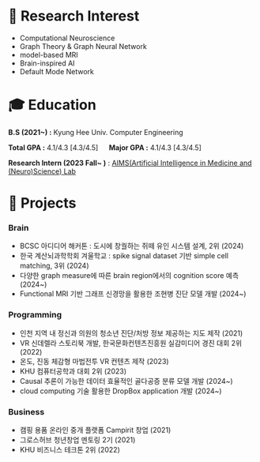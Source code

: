 # 🔎 Research Interest

- Computational Neuroscience
- Graph Theory & Graph Neural Network
- model-based MRI
- Brain-inspired AI
- Default Mode Network

# 🎓 **Education**

**B.S (2021~) :** Kyung Hee Univ. Computer Engineering

**Total GPA :**  4.1/4.3   [4.3/4.5]   &emsp;  **Major GPA :**   4.1/4.3   [4.3/4.5]

**Research Intern (2023 Fall~ )** : [AIMS(Artificial Intelligence in Medicine and (Neuro)Science) Lab](https://sites.google.com/view/khu-aims/home/)


# 🔭 Projects

### Brain

- BCSC 아디디어 해커톤 : 도시에 창궐하는 쥐떼 유인 시스템 설계, 2위 (2024)
- 한국 계산뇌과학학회 겨울학교 : spike signal dataset 기반 simple cell matching, 3위 (2024)
- 다양한 graph measure에 따른 brain region에서의 cognition score 예측 (2024~)
- Functional MRI 기반 그래프 신경망을 활용한 조현병 진단 모델 개발 (2024~)

### Programming

- 인천 지역 내 정신과 의원의 청소년 진단/처방 정보 제공하는 지도 제작 (2021)
- VR 신데렐라 스토리북 개발, 한국문화컨텐츠진흥원 실감미디어 경진 대회 2위 (2022)
- 온도, 진동 체감형 마법전투 VR 컨텐츠 제작 (2023)
- KHU 컴퓨터공학과 대회 2위 (2023)
- Causal 추론이 가능한 데이터 효율적인 골다공증 분류 모델 개발 (2024~)
- cloud computing 기술 활용한 DropBox application 개발 (2024~)

### Business

- 캠핑 용품 온라인 중개 플랫폼 Campirit 창업 (2021)
- 그로스허브 청년창업 멘토링 2기 (2021)
- KHU 비즈니스 테크톤 2위 (2022)
